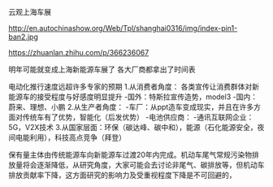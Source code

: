 云观上海车展

http://en.autochinashow.org/Web/Tpl/shanghai0316/img/index-pin1-ban2.jpg

https://zhuanlan.zhihu.com/p/366236067


明年可能就变成上海新能源车展了
各大厂商都拿出了时间表

电动化推行速度远超许多专家的预期
1.从消费者角度：
    各类宣传让消费群体对新能源车的接受程度与好感度明显提升
    -国外：特斯拉宣传造势，model3
    -国内：蔚来、理想、小鹏
2.从生产者角度：
    -车厂：从ppt造车变成现实，并且在许多方面对传统车有了优势，智能化（后发优势）
    -电池供应商：
    -通讯互联网企业：5G，V2X技术
3.从国家层面：环保（碳达峰、碳中和），能源（石化能源安全，夜间电能利用），科技高点竞争（拜登）



保有量主体由传统能源车向新能源车过渡20年内完成。机动车尾气常规污染物排放量将会逐渐降低，从研究角度，大家可能会去讨论非尾气、碳排放等，但机动车排放贡献率下降，这方面研究的影响力及受重视程度下降是不可回避的，
